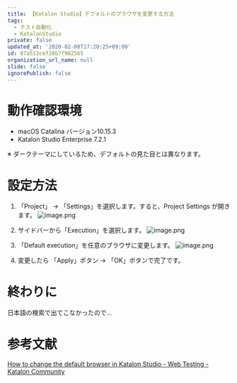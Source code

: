 ```yaml
---
title: 【Katalon Studio】デフォルトのブラウザを変更する方法
tags:
  - テスト自動化
  - KatalonStudio
private: false
updated_at: '2020-02-08T17:20:25+09:00'
id: 07a512cef28b7f9025b5
organization_url_name: null
slide: false
ignorePublish: false
---
```

# 動作確認環境

- macOS Catalina バージョン10.15.3
- Katalon Studio Enterprise 7.2.1

※ ダークテーマにしているため、デフォルトの見た目とは異なります。

# 設定方法

1. 「Project」 → 「Settings」を選択します。すると、Project Settings が開きます。
![image.png](https://qiita-image-store.s3.ap-northeast-1.amazonaws.com/0/233011/d8fc091b-1fc7-4efc-7593-0509e829f12b.png)

2. サイドバーから「Execution」を選択します。
![image.png](https://qiita-image-store.s3.ap-northeast-1.amazonaws.com/0/233011/36ba0406-0e55-454d-d086-e8767d6e4959.png)

3. 「Default execution」を任意のブラウザに変更します。
![image.png](https://qiita-image-store.s3.ap-northeast-1.amazonaws.com/0/233011/9d85e2e2-61df-1596-6bfa-56b0eacee04d.png)

4. 変更したら 「Apply」ボタン → 「OK」ボタンで完了です。

# 終わりに

日本語の検索で出てこなかったので…

# 参考文献

[How to change the default browser in Katalon Studio - Web Testing - Katalon Community](https://forum.katalon.com/t/how-to-change-the-default-browser-in-katalon-studio/6642)
